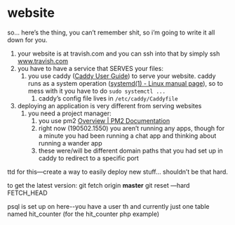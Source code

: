 # website
so… here’s the thing, you can’t remember shit, so i’m going to write it all down for you.

1. your website is at travish.com and you can ssh into that by simply ssh www.travish.com
2. you have to have a service that SERVES your files:
	1. you use caddy ([Caddy User Guide](https://caddyserver.com/docs)) to serve your website. caddy runs as a system operation ([systemd(1) - Linux manual page](http://man7.org/linux/man-pages/man1/systemd.1.html)), so to mess with it you have to do `sudo systemctl ...`
		1. caddy’s config file lives in `/etc/caddy/Caddyfile `
3. deploying an application is very different from serving websites
	1. you need a project manager:
		1. you use pm2 [Overview | PM2 Documentation](https://pm2.io/doc/en/runtime/overview/?utm_source=pm2&utm_medium=website&utm_campaign=rebranding)
		2. right now (190502.1550) you aren’t running any apps, though for a minute you had been running a chat app and thinking about running a wander app
		3. these were/will be different domain paths that you had set up in caddy to redirect to a specific port

ttd for this—create a way to easily deploy new stuff… shouldn’t be that hard.

to get the latest version:
git fetch origin **master**
git reset —hard FETCH_HEAD

psql is set up on here--you have a user th and currently just one table named hit_counter (for the hit_counter php example)
